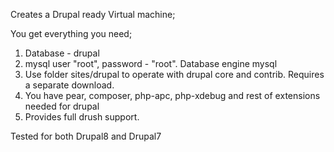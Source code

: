 Creates a Drupal ready Virtual machine;

You get everything you need;

1. Database - drupal
2. mysql user "root", password - "root". Database engine mysql
3. Use folder sites/drupal to operate with drupal core and contrib. Requires a separate download.
4. You have pear, composer, php-apc, php-xdebug and rest of extensions needed for drupal
5. Provides full drush support.

Tested for both Drupal8 and Drupal7
